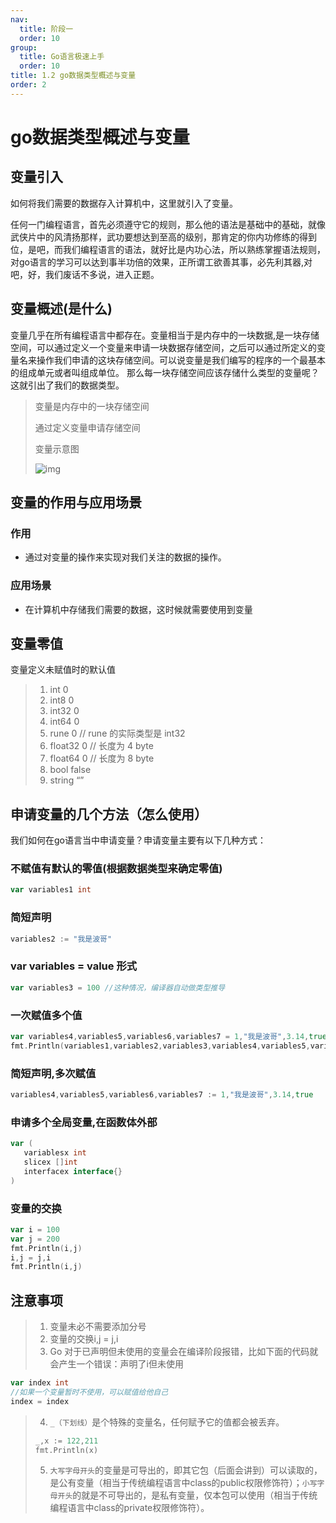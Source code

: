 ```yaml
---
nav:
  title: 阶段一
  order: 10
group:
  title: Go语言极速上手
  order: 10
title: 1.2 go数据类型概述与变量
order: 2
---
```


# go数据类型概述与变量

## 变量引入

如何将我们需要的数据存入计算机中，这里就引入了变量。

任何一门编程语言，首先必须遵守它的规则，那么他的语法是基础中的基础，就像武侠片中的风清扬那样，武功要想达到至高的级别，那肯定的你内功修练的得到位，是吧，而我们编程语言的语法，就好比是内功心法，所以熟练掌握语法规则，对go语言的学习可以达到事半功倍的效果，正所谓工欲善其事，必先利其器,对吧，好，我们废话不多说，进入正题。

## 变量概述(是什么)

变量几乎在所有编程语言中都存在。变量相当于是内存中的一块数据,是一块存储空间，可以通过定义一个变量来申请一块数据存储空间，之后可以通过所定义的变量名来操作我们申请的这块存储空间。可以说变量是我们编写的程序的一个最基本的组成单元或者叫组成单位。
那么每一块存储空间应该存储什么类型的变量呢？这就引出了我们的数据类型。

> 变量是内存中的一块存储空间
>
> 通过定义变量申请存储空间
>
> 变量示意图
>
> ![img](https://wsk-mweb.oss-cn-hangzhou.aliyuncs.com/ipic/2021-06-18-145636.png)

## 变量的作用与应用场景

### 作用

- 通过对变量的操作来实现对我们关注的数据的操作。

### 应用场景

- 在计算机中存储我们需要的数据，这时候就需要使用到变量

## 变量零值

变量定义未赋值时的默认值

> 1. int 0
> 2. int8 0
> 3. int32 0
> 4. int64 0
> 5. rune 0 // rune 的实际类型是 int32
> 6. float32 0 // 长度为 4 byte
> 7. float64 0 // 长度为 8 byte
> 8. bool false
> 9. string “”

## 申请变量的几个方法（怎么使用）

我们如何在go语言当中申请变量？申请变量主要有以下几种方式：

### 不赋值有默认的零值(根据数据类型来确定零值)

```go
var variables1 int
```

###  简短声明

```go
variables2 := "我是波哥"
```

### var variables = value 形式

```go
var variables3 = 100 //这种情况，编译器自动做类型推导
```

### 一次赋值多个值

```go
var variables4,variables5,variables6,variables7 = 1,"我是波哥",3.14,true
fmt.Println(variables1,variables2,variables3,variables4,variables5,variables6,variables7)
```

### 简短声明,多次赋值

```go
variables4,variables5,variables6,variables7 := 1,"我是波哥",3.14,true
```

### 申请多个全局变量,在函数体外部

```go
var (
   variablesx int
   slicex []int
   interfacex interface{}
)
```

### 变量的交换

```go
var i = 100
var j = 200
fmt.Println(i,j)
i,j = j,i
fmt.Println(i,j)
```

## 注意事项

> 1. 变量未必不需要添加分号 
> 2. 变量的交换i,j = j,i
> 3. Go 对于已声明但未使用的变量会在编译阶段报错，比如下面的代码就会产生一个错误：声明了i但未使用

```go
var index int
//如果一个变量暂时不使用，可以赋值给他自己 
index = index
```

> 4.  `_（下划线）`是个特殊的变量名，任何赋予它的值都会被丢弃。
>
> ```go
> _,x := 122,211
> fmt.Println(x)
> ```
>
> 5. `大写字母开头`的变量是可导出的，即其它包（后面会讲到）可以读取的，是公有变量（相当于传统编程语言中class的public权限修饰符）；`小写字母开头`的就是不可导出的，是私有变量，仅本包可以使用（相当于传统编程语言中class的private权限修饰符）。

